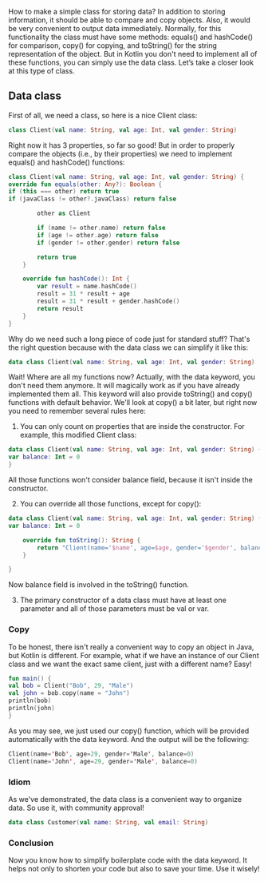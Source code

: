 How to make a simple class for storing data? In addition to storing information, it should be able to compare and copy objects. Also, it would be very convenient to output data immediately. Normally, for this functionality the class must have some methods: equals() and hashCode() for comparison, copy() for copying, and toString() for the string representation of the object. But in Kotlin you don't need to implement all of these functions, you can simply use the data class. Let’s take a closer look at this type of class.

## Data class
First of all, we need a class, so here is a nice Client class:

```kotlin
class Client(val name: String, val age: Int, val gender: String)
```
Right now it has 3 properties, so far so good! But in order to properly compare the objects (i.e., by their properties) we need to implement equals() and hashCode() functions:
```kotlin
class Client(val name: String, val age: Int, val gender: String) {
override fun equals(other: Any?): Boolean {
if (this === other) return true
if (javaClass != other?.javaClass) return false

        other as Client

        if (name != other.name) return false
        if (age != other.age) return false
        if (gender != other.gender) return false

        return true
    }

    override fun hashCode(): Int {
        var result = name.hashCode()
        result = 31 * result + age
        result = 31 * result + gender.hashCode()
        return result
    }
}

```
Why do we need such a long piece of code just for standard stuff? That's the right question because with the data class we can simplify it like this:

```kotlin
data class Client(val name: String, val age: Int, val gender: String)
```
Wait! Where are all my functions now? Actually, with the data keyword, you don't need them anymore. It will magically work as if you have already implemented them all. This keyword will also provide toString() and copy() functions with default behavior. We'll look at copy() a bit later, but right now you need to remember several rules here:

1. You can only count on properties that are inside the constructor. For example, this modified Client class:

```kotlin
data class Client(val name: String, val age: Int, val gender: String) {
var balance: Int = 0
}
```
All those functions won't consider balance field, because it isn't inside the constructor.

2. You can override all those functions, except for copy():
```kotlin
data class Client(val name: String, val age: Int, val gender: String) {
var balance: Int = 0

    override fun toString(): String {
        return "Client(name='$name', age=$age, gender='$gender', balance=$balance)"
    }

}

```
Now balance field is involved in the toString() function.

3. The primary constructor of a data class must have at least one parameter and all of those parameters must be val or var.

### Copy
To be honest, there isn't really a convenient way to copy an object in Java, but Kotlin is different. For example, what if we have an instance of our Client class and we want the exact same client, just with a different name? Easy!
```kotlin
fun main() {
val bob = Client("Bob", 29, "Male")
val john = bob.copy(name = "John")
println(bob)
println(john)
}

```
As you may see, we just used our copy() function, which will be provided automatically with the data keyword. And the output will be the following:
```kotlin
Client(name='Bob', age=29, gender='Male', balance=0)
Client(name='John', age=29, gender='Male', balance=0)

```
### Idiom
As we've demonstrated, the data class is a convenient way to organize data. So use it, with community approval!

```kotlin
data class Customer(val name: String, val email: String)
```
### Conclusion
Now you know how to simplify boilerplate code with the data keyword. It helps not only to shorten your code but also to save your time. Use it wisely!